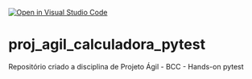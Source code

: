 [![Open in Visual Studio Code](https://classroom.github.com/assets/open-in-vscode-c66648af7eb3fe8bc4f294546bfd86ef473780cde1dea487d3c4ff354943c9ae.svg)](https://classroom.github.com/online_ide?assignment_repo_id=8277938&assignment_repo_type=AssignmentRepo)
# proj_agil_calculadora_pytest
Repositório criado a disciplina de Projeto Ágil - BCC - Hands-on pytest
